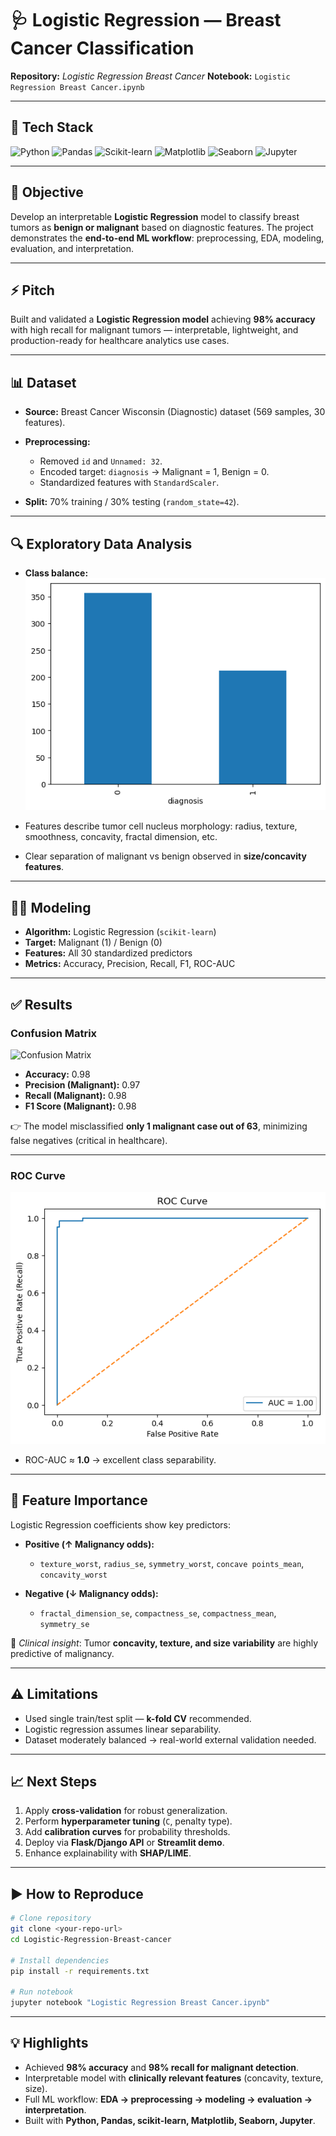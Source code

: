 # 🩺 Logistic Regression — Breast Cancer Classification

**Repository:** *Logistic Regression Breast Cancer*
**Notebook:** `Logistic Regression Breast Cancer.ipynb`

---

## 🚀 Tech Stack

![Python](https://img.shields.io/badge/Python-3.9-blue?logo=python)
![Pandas](https://img.shields.io/badge/Pandas-Data%20Analysis-yellow?logo=pandas)
![Scikit-learn](https://img.shields.io/badge/Scikit--learn-ML-orange?logo=scikitlearn)
![Matplotlib](https://img.shields.io/badge/Matplotlib-Visualization-green?logo=matplotlib)
![Seaborn](https://img.shields.io/badge/Seaborn-Visualization-lightblue)
![Jupyter](https://img.shields.io/badge/Jupyter-Notebook-orange?logo=jupyter)

---

## 🎯 Objective

Develop an interpretable **Logistic Regression** model to classify breast tumors as **benign or malignant** based on diagnostic features. The project demonstrates the **end-to-end ML workflow**: preprocessing, EDA, modeling, evaluation, and interpretation.

---

## ⚡ Pitch 

Built and validated a **Logistic Regression model** achieving **98% accuracy** with high recall for malignant tumors — interpretable, lightweight, and production-ready for healthcare analytics use cases.

---

## 📊 Dataset

* **Source:** Breast Cancer Wisconsin (Diagnostic) dataset (569 samples, 30 features).
* **Preprocessing:**

  * Removed `id` and `Unnamed: 32`.
  * Encoded target: `diagnosis` → Malignant = 1, Benign = 0.
  * Standardized features with `StandardScaler`.
* **Split:** 70% training / 30% testing (`random_state=42`).

---

## 🔍 Exploratory Data Analysis

* **Class balance:**
  ![Diagnosis Count](images/Daiginosis%20count.png)

* Features describe tumor cell nucleus morphology: radius, texture, smoothness, concavity, fractal dimension, etc.

* Clear separation of malignant vs benign observed in **size/concavity features**.

---

## 🧑‍💻 Modeling

* **Algorithm:** Logistic Regression (`scikit-learn`)
* **Target:** Malignant (1) / Benign (0)
* **Features:** All 30 standardized predictors
* **Metrics:** Accuracy, Precision, Recall, F1, ROC-AUC

---

## ✅ Results

### Confusion Matrix

![Confusion Matrix](images/confusion%20metrix%20actual%20vs%20prediction%20\(fp%2C%20tp\).png)

* **Accuracy:** 0.98
* **Precision (Malignant):** 0.97
* **Recall (Malignant):** 0.98
* **F1 Score (Malignant):** 0.98

👉 The model misclassified **only 1 malignant case out of 63**, minimizing false negatives (critical in healthcare).

---

### ROC Curve

![ROC Curve](images/ROC%20curve.png)

* ROC-AUC ≈ **1.0** → excellent class separability.

---

## 🔑 Feature Importance

Logistic Regression coefficients show key predictors:

* **Positive (↑ Malignancy odds):**

  * `texture_worst`, `radius_se`, `symmetry_worst`, `concave points_mean`, `concavity_worst`

* **Negative (↓ Malignancy odds):**

  * `fractal_dimension_se`, `compactness_se`, `compactness_mean`, `symmetry_se`

📌 *Clinical insight*: Tumor **concavity, texture, and size variability** are highly predictive of malignancy.

---

## ⚠️ Limitations

* Used single train/test split — **k-fold CV** recommended.
* Logistic regression assumes linear separability.
* Dataset moderately balanced → real-world external validation needed.

---

## 📈 Next Steps

1. Apply **cross-validation** for robust generalization.
2. Perform **hyperparameter tuning** (`C`, penalty type).
3. Add **calibration curves** for probability thresholds.
4. Deploy via **Flask/Django API** or **Streamlit demo**.
5. Enhance explainability with **SHAP/LIME**.

---

## ▶️ How to Reproduce

```bash
# Clone repository
git clone <your-repo-url>
cd Logistic-Regression-Breast-cancer

# Install dependencies
pip install -r requirements.txt

# Run notebook
jupyter notebook "Logistic Regression Breast Cancer.ipynb"
```

---

## 💡 Highlights

* Achieved **98% accuracy** and **98% recall for malignant detection**.
* Interpretable model with **clinically relevant features** (concavity, texture, size).
* Full ML workflow: **EDA → preprocessing → modeling → evaluation → interpretation**.
* Built with **Python, Pandas, scikit-learn, Matplotlib, Seaborn, Jupyter**.

